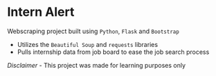 # Intern Alert

Webscraping project built using `Python`, `Flask` and `Bootstrap`

- Utilizes the `Beautiful Soup` and `requests` libraries
- Pulls internship data from job board to ease the job search process

*Disclaimer* - This project was made for learning purposes only
